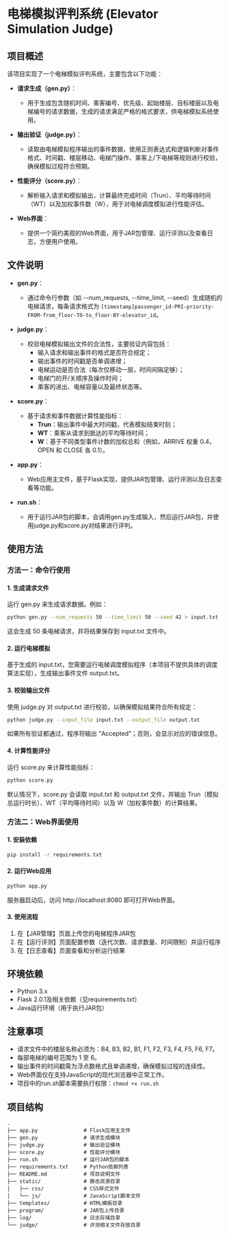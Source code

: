 # 电梯模拟评判系统 (Elevator Simulation Judge)

## 项目概述

该项目实现了一个电梯模拟评判系统，主要包含以下功能：

- **请求生成（gen.py）**：
  - 用于生成包含随机时间、乘客编号、优先级、起始楼层、目标楼层以及电梯编号的请求数据，生成的请求满足严格的格式要求，供电梯模拟系统使用。

- **输出验证（judge.py）**：
  - 读取由电梯模拟程序输出的事件数据，使用正则表达式和逻辑判断对事件格式、时间戳、楼层移动、电梯门操作、乘客上/下电梯等规则进行校验，确保模拟过程符合预期。

- **性能评分（score.py）**：
  - 解析输入请求和模拟输出，计算最终完成时间（Trun）、平均等待时间（WT）以及加权事件数（W），用于对电梯调度模拟进行性能评估。

- **Web界面**：
  - 提供一个简约美观的Web界面，用于JAR包管理、运行评测以及查看日志，方便用户使用。

## 文件说明

- **gen.py**：
  - 通过命令行参数（如 --num_requests, --time_limit, --seed）生成随机的电梯请求，每条请求格式为
    `[timestamp]passenger_id-PRI-priority-FROM-from_floor-TO-to_floor-BY-elevator_id`。

- **judge.py**：
  - 校验电梯模拟输出文件的合法性，主要验证内容包括：
    - 输入请求和输出事件的格式是否符合规定；
    - 输出事件的时间戳是否单调递增；
    - 电梯运动是否合法（每次仅移动一层，时间间隔足够）；
    - 电梯门的开/关顺序及操作时间；
    - 乘客的进出、电梯容量以及最终状态等。

- **score.py**：
  - 基于请求和事件数据计算性能指标：
    - **Trun**：输出事件中最大时间戳，代表模拟结束时刻；
    - **WT**：乘客从请求到抵达的平均等待时间；
    - **W**：基于不同类型事件计数的加权总和（例如，ARRIVE 权重 0.4，OPEN 和 CLOSE 各 0.1）。
    
- **app.py**：
  - Web应用主文件，基于Flask实现，提供JAR包管理、运行评测以及日志查看等功能。

- **run.sh**：
  - 用于运行JAR包的脚本，会调用gen.py生成输入，然后运行JAR包，并使用judge.py和score.py对结果进行评判。

## 使用方法

### 方法一：命令行使用

#### 1. 生成请求文件

运行 gen.py 来生成请求数据。例如：

```bash
python gen.py --num_requests 50 --time_limit 50 --seed 42 > input.txt
```

这会生成 50 条电梯请求，并将结果保存到 input.txt 文件中。

#### 2. 运行电梯模拟

基于生成的 input.txt，您需要运行电梯调度模拟程序（本项目不提供具体的调度算法实现），生成输出事件文件 output.txt。

#### 3. 校验输出文件

使用 judge.py 对 output.txt 进行校验，以确保模拟结果符合所有规定：

```bash
python judge.py --input_file input.txt --output_file output.txt
```

如果所有验证都通过，程序将输出 "Accepted"；否则，会显示对应的错误信息。

#### 4. 计算性能评分

运行 score.py 来计算性能指标：

```bash
python score.py
```

默认情况下，score.py 会读取 input.txt 和 output.txt 文件，并输出 Trun（模拟总运行时长）、WT（平均等待时间）以及 W（加权事件数）的计算结果。

### 方法二：Web界面使用

#### 1. 安装依赖

```bash
pip install -r requirements.txt
```

#### 2. 运行Web应用

```bash
python app.py
```

服务器启动后，访问 http://localhost:8080 即可打开Web界面。

#### 3. 使用流程

1. 在【JAR管理】页面上传您的电梯程序JAR包
2. 在【运行评测】页面配置参数（迭代次数、请求数量、时间限制）并运行程序
3. 在【日志查看】页面查看和分析运行结果

## 环境依赖

- Python 3.x
- Flask 2.0.1及相关依赖（见requirements.txt）
- Java运行环境（用于执行JAR包）

## 注意事项

- 请求文件中的楼层名称必须为：B4, B3, B2, B1, F1, F2, F3, F4, F5, F6, F7。
- 每部电梯的编号范围为 1 至 6。
- 输出事件的时间戳需为浮点数格式且单调递增，确保模拟过程的连续性。
- Web界面仅在支持JavaScript的现代浏览器中正常工作。
- 项目中的run.sh脚本需要执行权限：`chmod +x run.sh`

## 项目结构

```
.
├── app.py               # Flask应用主文件
├── gen.py               # 请求生成模块
├── judge.py             # 输出验证模块
├── score.py             # 性能评分模块
├── run.sh               # 运行JAR包的脚本
├── requirements.txt     # Python依赖列表
├── README.md            # 项目说明文件
├── static/              # 静态资源目录
│   ├── css/             # CSS样式文件
│   └── js/              # JavaScript脚本文件
├── templates/           # HTML模板目录
├── program/             # JAR包上传目录
├── log/                 # 日志存储目录
└── judge/               # 评测相关文件存放目录
```
